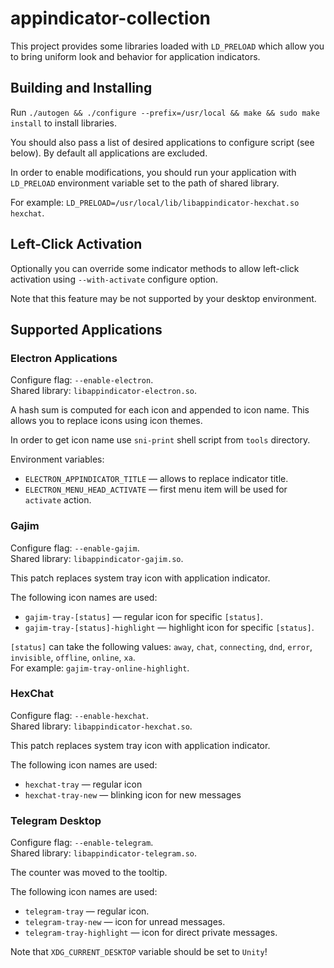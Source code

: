 # appindicator-collection

This project provides some libraries loaded with `LD_PRELOAD` which allow you to bring uniform look and behavior for application indicators.

## Building and Installing

Run `./autogen && ./configure --prefix=/usr/local && make && sudo make install` to install libraries.

You should also pass a list of desired applications to configure script (see below). By default all applications are excluded.

In order to enable modifications, you should run your application with `LD_PRELOAD` environment variable set to the path of shared library.

For example: `LD_PRELOAD=/usr/local/lib/libappindicator-hexchat.so hexchat`.

## Left-Click Activation

Optionally you can override some indicator methods to allow left-click activation using `--with-activate` configure option.

Note that this feature may be not supported by your desktop environment.

## Supported Applications

### Electron Applications

Configure flag: `--enable-electron`.  
Shared library: `libappindicator-electron.so`.

A hash sum is computed for each icon and appended to icon name. This allows you to replace icons using icon themes.

In order to get icon name use `sni-print` shell script from `tools` directory.

Environment variables:

- `ELECTRON_APPINDICATOR_TITLE` — allows to replace indicator title.
- `ELECTRON_MENU_HEAD_ACTIVATE` — first menu item will be used for `activate` action.

### Gajim

Configure flag: `--enable-gajim`.  
Shared library: `libappindicator-gajim.so`.

This patch replaces system tray icon with application indicator.

The following icon names are used:

- `gajim-tray-[status]` — regular icon for specific `[status]`.
- `gajim-tray-[status]-highlight` — highlight icon for specific `[status]`.

`[status]` can take the following values:
`away`, `chat`, `connecting`, `dnd`, `error`, `invisible`, `offline`, `online`, `xa`.  
For example: `gajim-tray-online-highlight`.

### HexChat

Configure flag: `--enable-hexchat`.  
Shared library: `libappindicator-hexchat.so`.

This patch replaces system tray icon with application indicator.

The following icon names are used:

- `hexchat-tray` — regular icon
- `hexchat-tray-new` — blinking icon for new messages

### Telegram Desktop

Configure flag: `--enable-telegram`.  
Shared library: `libappindicator-telegram.so`.

The counter was moved to the tooltip.

The following icon names are used:

- `telegram-tray` — regular icon.
- `telegram-tray-new` — icon for unread messages.
- `telegram-tray-highlight` — icon for direct private messages.

Note that `XDG_CURRENT_DESKTOP` variable should be set to `Unity`!
